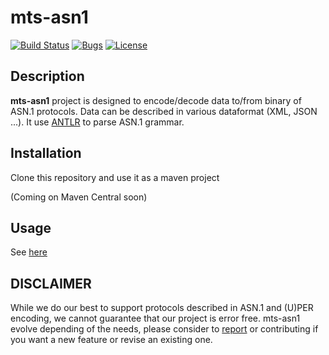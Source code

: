 # **mts-asn1**
[![Build Status](https://travis-ci.org/ericsson-mts/mts-asn1.svg?branch=master)](https://travis-ci.org/ericsson-mts/mts-asn1) [![Bugs](https://sonarcloud.io/api/project_badges/measure?project=com.ericsson.mts%3Amts-asn1&metric=bugs)](https://sonarcloud.io/dashboard?id=com.ericsson.mts%3Amts-asn1)
[![License](https://img.shields.io/badge/License-MIT-blue.svg)](https://github.com/ericsson-mts/mts-asn1/blob/master/LICENSE.txt)

## Description

**mts-asn1** project is designed to encode/decode data to/from binary of ASN.1 protocols. Data can be described in various 
dataformat (XML, JSON ...). It use [ANTLR](https://www.antlr.org/) to parse ASN.1 grammar. 

## Installation

Clone this repository and use it as a maven project

(Coming on Maven Central soon)

## Usage

See [here](https://github.com/ericsson-mts/mts-asn1/wiki/User-guide)

## DISCLAIMER

While we do our best to support protocols described in ASN.1 and (U)PER encoding, we cannot guarantee that our project 
is error free. mts-asn1 evolve depending of the needs, please consider to [report](https://github.com/ericsson-mts/mts-asn1/wiki/Report) or contributing if you want a new feature or revise an existing one.
